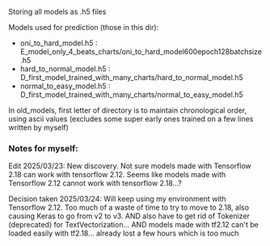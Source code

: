 Storing all models as .h5 files

Models used for prediction (those in this dir):
- oni_to_hard_model.h5 : E_model_only_4_beats_charts/oni_to_hard_model600epoch128batchsize.h5
- hard_to_normal_model.h5 : D_first_model_trained_with_many_charts/hard_to_normal_model.h5
- normal_to_easy_model.h5 : D_first_model_trained_with_many_charts/normal_to_easy_model.h5

In old_models, first letter of directory is to maintain chronological order, using ascii values
(excludes some super early ones trained on a few lines written by myself) 

### Notes for myself:

Edit 2025/03/23: New discovery.
Not sure models made with Tensorflow 2.18 can work with tensorflow 2.12.
Seems like models made with Tensorflow 2.12 cannot work with tensorflow 2.18...?

Decision taken 2025/03/24:
Will keep using my environment with Tensorflow 2.12.
Too much of a waste of time to try to move to 2.18, also causing Keras to go from v2 to v3.
AND also have to get rid of Tokenizer (deprecated) for TextVectorization...
AND models made with tf2.12 can't be loaded easily with tf2.18... already lost a few hours which is too much